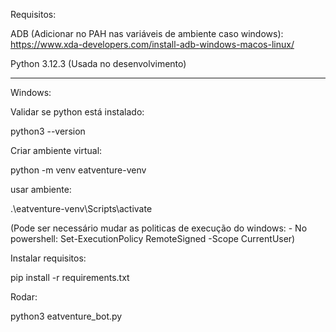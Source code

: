 Requisitos:

ADB (Adicionar no PAH nas variáveis de ambiente caso windows): https://www.xda-developers.com/install-adb-windows-macos-linux/

Python 3.12.3 (Usada no desenvolvimento)

---

Windows:

Validar se python está instalado:

python3 --version

Criar ambiente virtual:

python -m venv eatventure-venv

usar ambiente:

.\eatventure-venv\Scripts\activate

(Pode ser necessário mudar as politicas de execução do windows:
    - No powershell: Set-ExecutionPolicy RemoteSigned -Scope CurrentUser)

Instalar requisitos:

pip install -r requirements.txt

Rodar:

python3 eatventure_bot.py


<!---
Node 18.18.0 (Usada no desenvolvimento)

---

NODE:

instalar: 
npm install -g appium

---

ADB (OBRIGATÓRIO, SEM ISSO, NADA FUNCIONA! Provável que sem os outros também...)
Link para instruções: https://developer.android.com/studio/command-line/adb?hl=pt-br

---

Windows

Python:https://www.python.org/downloads/

Criar ambiente virtual:

python -m venv eatventure-venv

Ativar o ambiente:

(Windows)
.\eatventure-venv\Scripts\activate

Download SWIG
https://www.swig.org/download.html